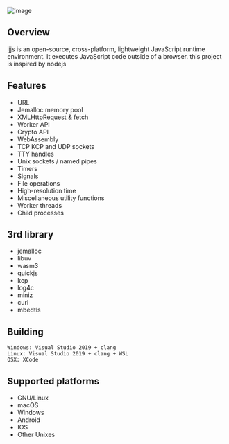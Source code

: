 ![image](https://github.com/MarilynDafa/ijjs/blob/master/logo.png)
## Overview
ijjs is an open-source, cross-platform, lightweight JavaScript runtime environment. It executes JavaScript code outside of a browser.
this project is inspired by nodejs

## Features
- URL
- Jemalloc memory pool
- XMLHttpRequest & fetch
- Worker API
- Crypto API
- WebAssembly 
- TCP KCP and UDP sockets
- TTY handles
- Unix sockets / named pipes
- Timers
- Signals
- File operations
- High-resolution time
- Miscellaneous utility functions
- Worker threads
- Child processes

## 3rd library

- jemalloc
- libuv
- wasm3
- quickjs
- kcp
- log4c
- miniz
- curl
- mbedtls

## Building

```
Windows: Visual Studio 2019 + clang
Linux: Visual Studio 2019 + clang + WSL
OSX: XCode
```

## Supported platforms

* GNU/Linux
* macOS
* Windows
* Android
* IOS
* Other Unixes
